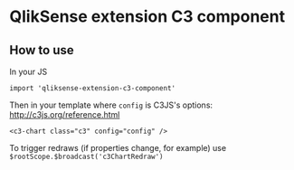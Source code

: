 # QlikSense extension C3 component

## How to use

In your JS
```
import 'qliksense-extension-c3-component'
```

Then in your template where `config` is C3JS's options: http://c3js.org/reference.html
```
<c3-chart class="c3" config="config" />
```

To trigger redraws (if properties change, for example) use `$rootScope.$broadcast('c3ChartRedraw')`

